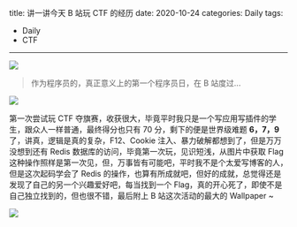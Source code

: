title: 讲一讲今天 B 站玩 CTF 的经历
date: 2020-10-24
categories: Daily
tags:
  - Daily
  - CTF
---

![](https://i.loli.net/2020/10/24/NIB1J7jnQPztOGf.png)

> 作为程序员的，真正意义上的第一个程序员日，在 B 站度过...

<!-- more -->

![](https://i.loli.net/2020/10/24/jrGkKfRC9x7Hbtl.png)

第一次尝试玩 CTF 夺旗赛，收获很大，毕竟平时我只是一个写应用写插件的学生，跟众人一样普通，最终得分也只有 70 分，剩下的便是世界级难题 **6，7，9** 了，讲真，逻辑是真的复杂，F12、Cookie 注入、暴力破解都想到了，但是万万没想到还有 Redis 数据库的访问，毕竟第一次玩，见识短浅，从图片中获取 Flag 这种操作照样是第一次见，但，万事皆有可能吧，平时我不是个太爱写博客的人，但是这次起码学会了 Redis 的操作，也算有所成就吧，但好的成就，总觉得还是发现了自己的另一个兴趣爱好吧，每当找到一个 Flag，真的开心死了，即使不是自己独立找到的，但也很不错，最后附上 B 站这次活动的最大的 Wallpaper ~

![](https://i.loli.net/2020/10/24/RuAjPDwrlVz5xsM.jpg)